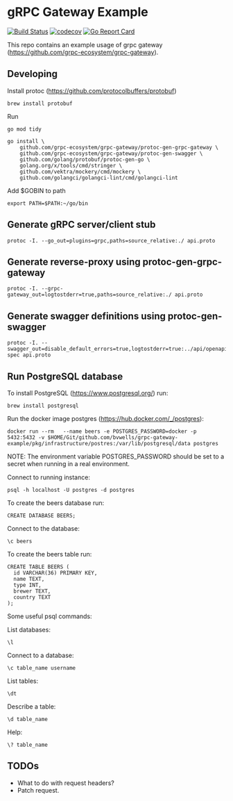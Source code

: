 # gRPC Gateway Example

[![Build Status](https://travis-ci.org/bvwells/grpc-gateway-example.svg?branch=master)](https://travis-ci.org/bvwells/grpc-gateway-example)
[![codecov](https://codecov.io/gh/bvwells/grpc-gateway-example/branch/master/graph/badge.svg)](https://codecov.io/gh/bvwells/grpc-gateway-example)
[![Go Report Card](https://goreportcard.com/badge/github.com/bvwells/grpc-gateway-example)](https://goreportcard.com/report/github.com/bvwells/grpc-gateway-example)

This repo contains an example usage of grpc gateway (https://github.com/grpc-ecosystem/grpc-gateway).

## Developing

Install protoc (https://github.com/protocolbuffers/protobuf)

```
brew install protobuf
```

Run 

```
go mod tidy
```

```
go install \
    github.com/grpc-ecosystem/grpc-gateway/protoc-gen-grpc-gateway \
    github.com/grpc-ecosystem/grpc-gateway/protoc-gen-swagger \
    github.com/golang/protobuf/protoc-gen-go \
    golang.org/x/tools/cmd/stringer \
    github.com/vektra/mockery/cmd/mockery \
    github.com/golangci/golangci-lint/cmd/golangci-lint
```

Add $GOBIN to path

```
export PATH=$PATH:~/go/bin
```

## Generate gRPC server/client stub

```
protoc -I. --go_out=plugins=grpc,paths=source_relative:./ api.proto
```

## Generate reverse-proxy using protoc-gen-grpc-gateway

```
protoc -I. --grpc-gateway_out=logtostderr=true,paths=source_relative:./ api.proto 
```

## Generate swagger definitions using protoc-gen-swagger

```
protoc -I. --swagger_out=disable_default_errors=true,logtostderr=true:../api/openapi-spec api.proto
```

## Run PostgreSQL database

To install PostgreSQL (https://www.postgresql.org/) run:

```
brew install postgresql
```

Run the docker image postgres (https://hub.docker.com/_/postgres):

```
docker run --rm   --name beers -e POSTGRES_PASSWORD=docker -p 5432:5432 -v $HOME/Git/github.com/bvwells/grpc-gateway-example/pkg/infrastructure/postres:/var/lib/postgresql/data postgres
```

NOTE: The environment variable POSTGRES_PASSWORD should be set to a secret when running in a real environment.

Connect to running instance:

```
psql -h localhost -U postgres -d postgres
```

To create the beers database run:
```
CREATE DATABASE BEERS;
```

Connect to the database:
```
\c beers
```

To create the beers table run:
```
CREATE TABLE BEERS (
  id VARCHAR(36) PRIMARY KEY,
  name TEXT,
  type INT,
  brewer TEXT,
  country TEXT
);
```

Some useful psql commands:

List databases:
```
\l 
```

Connect to a database:
```
\c table_name username

```
List tables:
```
\dt 
```

Describe a table:
```
\d table_name
```

Help:
```
\? table_name
```


## TODOs

- What to do with request headers?
- Patch request.
